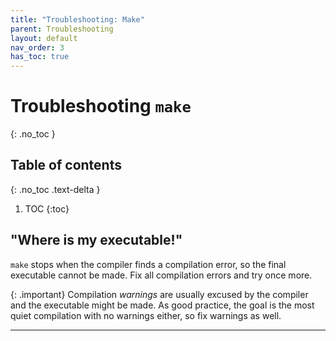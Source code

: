 ```yaml
---
title: "Troubleshooting: Make"
parent: Troubleshooting
layout: default
nav_order: 3
has_toc: true
---
```


# Troubleshooting `make`
{: .no_toc }

## Table of contents
{: .no_toc .text-delta }

1. TOC
{:toc}

## "Where is my executable!"

`make` stops when the compiler finds a compilation error, so the final executable cannot be made. Fix all compilation errors and try once more.

{: .important}
Compilation *warnings* are usually excused by the compiler and the executable might be made. As good practice, the goal is the most quiet compilation with no warnings either, so fix warnings as well.

---

